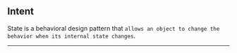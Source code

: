 ## Intent

State is a behavioral design pattern that `allows an object to change the behavior when its internal state changes`.

***

![]()
